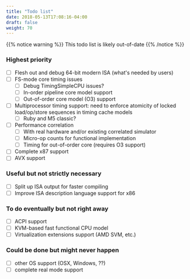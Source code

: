 ```yaml
---
title: "Todo list"
date: 2018-05-13T17:08:16-04:00
draft: false
weight: 70
---
```


{{% notice warning %}}
This todo list is likely out-of-date
{{% /notice %}}

### Highest priority

  - [ ] Flesh out and debug 64-bit modern ISA (what's needed by users)
  - [ ] FS-mode core timing issues
      - [ ] Debug TimingSimpleCPU issues?
      - [ ] In-order pipeline core model support
      - [ ] Out-of-order core model (O3) support
  - [ ] Multiprocessor timing support: need to enforce atomicity of locked
    load/op/store sequences in timing cache models
      - [ ] Ruby and M5 classic?
  - [ ] Performance correlation
      - [ ] With real hardware and/or existing correlated simulator
      - [ ] Micro-op counts for functional implementation
      - [ ] Timing for out-of-order core (requires O3 support)
  - [ ] Complete x87 support
  - [ ] AVX support

### Useful but not strictly necessary

  - [ ] Split up ISA output for faster compiling
  - [ ] Improve ISA description language support for x86

### To do eventually but not right away

  - [ ] ACPI support
  - [ ] KVM-based fast functional CPU model
  - [ ] Virtualization extensions support (AMD SVM, etc.)

### Could be done but might never happen

  - [ ] other OS support (OSX, Windows, ??)
  - [ ] complete real mode support

